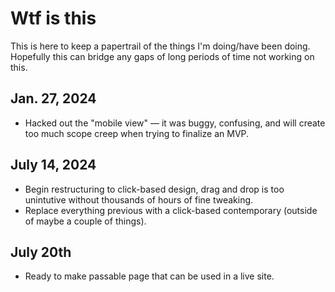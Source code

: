 # Wtf is this
This is here to keep a papertrail of the things I'm doing/have been doing. Hopefully this can bridge any gaps of long periods of time not working on this.

## Jan. 27, 2024
* Hacked out the "mobile view" — it was buggy, confusing, and will create too much scope creep when trying to finalize an MVP.

## July 14, 2024
* Begin restructuring to click-based design, drag and drop is too unintutive without thousands of hours of fine tweaking.
* Replace everything previous with a click-based contemporary (outside of maybe a couple of things).

## July 20th
* Ready to make passable page that can be used in a live site.
